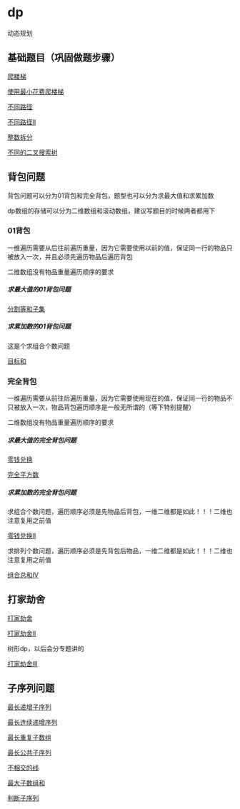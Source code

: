 # dp

动态规划

## 基础题目（巩固做题步骤）

[爬楼梯](./code/爬楼梯.java)

[使用最小花费爬楼梯](./code/使用最小花费爬楼梯.java)

[不同路径](./code/不同路径.java)

[不同路径II](./code/不同路径II.java)

[整数拆分](./code/整数拆分.java)

[不同的二叉搜索树](./code/不同的二叉搜索树.java)

## 背包问题

背包问题可以分为01背包和完全背包，题型也可以分为求最大值和求累加数

dp数组的存储可以分为二维数组和滚动数组，建议写题目的时候两者都用下

### 01背包

一维遍历需要从后往前遍历重量，因为它需要使用以前的值，保证同一行的物品只被放入一次，并且必须先遍历物品后遍历背包

二维数组没有物品重量遍历顺序的要求

##### 求最大值的01背包问题

[分割等和子集](./code/分割等和子集.java)

##### 求累加数的01背包问题

这是个求组合个数问题

[目标和](./code/目标和.java)

### 完全背包

一维遍历需要从前往后遍历重量，因为它需要使用现在的值，保证同一行的物品不只被放入一次，物品背包遍历顺序是一般无所谓的（等下特别提醒）

二维数组没有物品重量遍历顺序的要求

##### 求最大值的完全背包问题

[零钱兑换](./code/零钱兑换.java)

[完全平方数](./code/完全平方数.java)

##### 求累加数的完全背包问题

求组合个数问题，遍历顺序必须是先物品后背包，一维二维都是如此！！！二维也注意复用之前值

[零钱兑换II](./code/零钱兑换II.java)

求排列个数问题，遍历顺序必须是先背包后物品，一维二维都是如此！！！二维也注意复用之前值

[组合总和IV](./code/组合总和IV.java)

## 打家劫舍

[打家劫舍](./code/打家劫舍.java)

[打家劫舍II](./code/打家劫舍II.java)

树形dp，以后会分专题讲的

[打家劫舍III](./code/打家劫舍III.java)



## 子序列问题

[最长递增子序列](./code/最长递增子序列.java)

[最长连续递增序列](./code/最长连续递增序列.java)

[最长重复子数组](./code/最长重复子数组.java)

[最长公共子序列](./code/最长公共子序列.java)

[不相交的线](./code/不相交的线.java)

[最大子数组和](./code/最大子数组和.java)

[判断子序列](./code/判断子序列.java)

